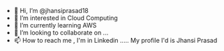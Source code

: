 - 👋 Hi, I’m @jhansiprasad18
- 👀 I’m interested in Cloud Computing
- 🌱 I’m currently learning AWS
- 💞️ I’m looking to collaborate on ...
- 📫 How to reach me , I'm in Linkedin ..... My profile I'd is Jhansi Prasad

<!---
jhansiprasad18/jhansiprasad18 is a ✨ special ✨ repository because its `README.md` (this file) appears on your GitHub profile.
You can click the Preview link to take a look at your changes.
--->
